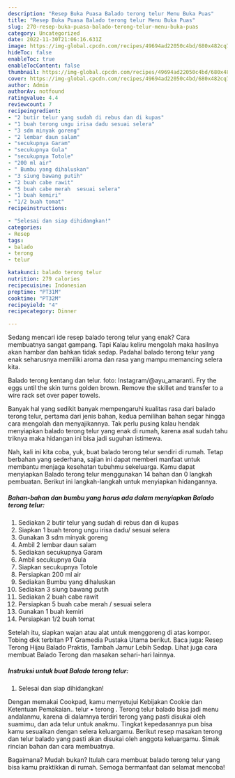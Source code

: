 ```yaml
---
description: "Resep Buka Puasa Balado terong telur Menu Buka Puas"
title: "Resep Buka Puasa Balado terong telur Menu Buka Puas"
slug: 270-resep-buka-puasa-balado-terong-telur-menu-buka-puas
category: Uncategorized
date: 2022-11-30T21:06:16.631Z
image: https://img-global.cpcdn.com/recipes/49694ad22050c4bd/680x482cq70/balado-terong-telur-foto-resep-utama.jpg
hideToc: false
enableToc: true
enableTocContent: false
thumbnail: https://img-global.cpcdn.com/recipes/49694ad22050c4bd/680x482cq70/balado-terong-telur-foto-resep-utama.jpg
cover: https://img-global.cpcdn.com/recipes/49694ad22050c4bd/680x482cq70/balado-terong-telur-foto-resep-utama.jpg
author: Admin
authorAv: notfound
ratingvalue: 4.4
reviewcount: 7
recipeingredient:
- "2 butir telur yang sudah di rebus dan di kupas"
- "1 buah terong ungu irisa dadu sesuai selera"
- "3 sdm minyak goreng"
- "2 lembar daun salam"
- "secukupnya Garam"
- "secukupnya Gula"
- "secukupnya Totole"
- "200 ml air"
- " Bumbu yang dihaluskan"
- "3 siung bawang putih"
- "2 buah cabe rawit"
- "5 buah cabe merah  sesuai selera"
- "1 buah kemiri"
- "1/2 buah tomat"
recipeinstructions:

- "Selesai dan siap dihidangkan!"
categories:
- Resep
tags:
- balado
- terong
- telur

katakunci: balado terong telur 
nutrition: 279 calories
recipecuisine: Indonesian
preptime: "PT31M"
cooktime: "PT32M"
recipeyield: "4"
recipecategory: Dinner

---
```



Sedang mencari ide resep balado terong telur yang enak? Cara membuatnya sangat gampang. Tapi Kalau keliru mengolah maka hasilnya akan hambar dan bahkan tidak sedap. Padahal balado terong telur yang enak seharusnya memiliki aroma dan rasa yang mampu memancing selera kita.


Balado terong kentang dan telur. foto: Instagram/@ayu_amaranti. Fry the eggs until the skin turns golden brown. Remove the skillet and transfer to a wire rack set over paper towels.

Banyak hal yang sedikit banyak mempengaruhi kualitas rasa dari balado terong telur, pertama dari jenis bahan, kedua pemilihan bahan segar hingga cara mengolah dan menyajikannya. Tak perlu pusing kalau hendak menyiapkan balado terong telur yang enak di rumah, karena asal sudah tahu triknya maka hidangan ini bisa jadi suguhan istimewa.


Nah, kali ini kita coba, yuk, buat balado terong telur sendiri di rumah. Tetap berbahan yang sederhana, sajian ini dapat memberi manfaat untuk membantu menjaga kesehatan tubuhmu sekeluarga. Kamu dapat menyiapkan Balado terong telur menggunakan 14 bahan dan 0 langkah pembuatan. Berikut ini langkah-langkah untuk menyiapkan hidangannya.

<!--inarticleads1-->

##### Bahan-bahan dan bumbu yang harus ada dalam menyiapkan Balado terong telur:

1. Sediakan 2 butir telur yang sudah di rebus dan di kupas
1. Siapkan 1 buah terong ungu irisa dadu/ sesuai selera
1. Gunakan 3 sdm minyak goreng
1. Ambil 2 lembar daun salam
1. Sediakan secukupnya Garam
1. Ambil secukupnya Gula
1. Siapkan secukupnya Totole
1. Persiapkan 200 ml air
1. Sediakan  Bumbu yang dihaluskan
1. Sediakan 3 siung bawang putih
1. Sediakan 2 buah cabe rawit
1. Persiapkan 5 buah cabe merah / sesuai selera
1. Gunakan 1 buah kemiri
1. Persiapkan 1/2 buah tomat


Setelah itu, siapkan wajan atau alat untuk menggoreng di atas kompor. Tobing dkk terbitan PT Gramedia Pustaka Utama berikut. Baca juga: Resep Terong Hijau Balado Praktis, Tambah Jamur Lebih Sedap. Lihat juga cara membuat Balado Terong dan masakan sehari-hari lainnya. 

<!--inarticleads2-->

##### Instruksi untuk buat Balado terong telur:


1. Selesai dan siap dihidangkan!

Dengan memakai Cookpad, kamu menyetujui Kebijakan Cookie dan Ketentuan Pemakaian.. telur • terong . Terong telur balado bisa jadi menu andalanmu, karena di dalamnya terdiri terong yang pasti disukai oleh suamimu, dan ada telur untuk anakmu. Tingkat kepedasannya pun bisa kamu sesuaikan dengan selera keluargamu. Berikut resep masakan terong dan telur balado yang pasti akan disukai oleh anggota keluargamu. Simak rincian bahan dan cara membuatnya. 

Bagaimana? Mudah bukan? Itulah cara membuat balado terong telur yang bisa kamu praktikkan di rumah. Semoga bermanfaat dan selamat mencoba!
